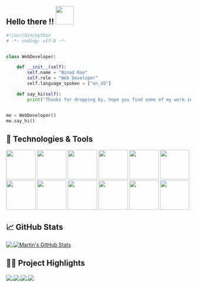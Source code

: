 ## Hello there !! <img src="https://media.giphy.com/media/mGcNjsfWAjY5AEZNw6/giphy.gif" width="50">

```python
#!/usr/bin/python
# -*- coding: utf-8 -*-


class WebDeveloper:

    def __init__(self):
        self.name = "Ninad Rao"
        self.role = "Web Developer"
        self.language_spoken = ["en_US"]

    def say_hi(self):
        print("Thanks for dropping by, hope you find some of my work interesting.")


me = WebDeveloper()
me.say_hi()
```

## 🔧 Technologies & Tools

<p float="center">
  <img height="80" src="https://user-images.githubusercontent.com/67018142/156035045-3a0ab8f2-6353-4e6f-8a96-44dbce1c78e9.png"/>
  <img height="80" src="https://user-images.githubusercontent.com/67018142/156035466-6452769f-a9e5-40d0-98a0-d0e1bb75badc.png"/>
  <img height="80" src="https://user-images.githubusercontent.com/67018142/156035507-9e799219-66a9-47cc-ba9b-848c447a3bec.png"/>
  <img height="80" src="https://user-images.githubusercontent.com/67018142/156035568-4ced23f2-f2e6-4e12-84a0-6ea3d2e8f121.png"/>
  <img height="80" src="https://user-images.githubusercontent.com/67018142/156035636-371b82f3-bd8a-4508-a1fa-27082ca5eaea.png"/>
  <img height="80" src="https://user-images.githubusercontent.com/67018142/156035790-ee0ff34e-3ba9-444a-a6dc-cd7777c7f2ca.png"/>
  <img height="80" src="https://user-images.githubusercontent.com/67018142/156035830-2190af89-a613-4694-a9b8-d1eb342a80f0.png"/>
  <img height="80" src="https://user-images.githubusercontent.com/67018142/156035874-247abc54-646e-4b91-aa92-78c4384aca62.png"/>
  <img height="80" src="https://user-images.githubusercontent.com/67018142/156036013-4b18a1f9-37bb-4628-8030-eccacf95e12f.png"/>
  <img height="80" src="https://user-images.githubusercontent.com/67018142/156036478-1aa05d96-c06c-40b0-b948-be900123a82e.png"/>
  <img height="80" src="https://user-images.githubusercontent.com/67018142/156036444-39831085-cc88-4dbe-9ea2-70b5b5c7ccc8.png"/>
  <img height="80" src="https://user-images.githubusercontent.com/67018142/156036543-3f880403-69ec-47ab-b7f4-1524f115ad89.png"/>
</p>
  
## 📈 GitHub Stats

<a href="https://github.com/NinadRao0707/NinadRao0707">
  <img align="center" src="https://github-readme-stats.vercel.app/api/top-langs/?username=NinadRao0707&hide=java,html,tex&title_color=ffffff&text_color=c9cacc&icon_color=2bbc8a&bg_color=1d1f21&langs_count=3" />
</a>

<a href="https://github.com/NinadRao0707/NinadRao0707">
  <img align="center" src="https://github-readme-stats.vercel.app/api?username=NinadRao0707&show_icons=true&line_height=27&count_private=true&title_color=ffffff&text_color=c9cacc&icon_color=2bbc8a&bg_color=1d1f21" alt="Martin's GitHub Stats" />
</a>

## 👨‍💻 Project Highlights

<a href="https://github.com/NinadRao0707/final-portfolio">
  <img align="center" src="https://github-readme-stats.vercel.app/api/pin/?username=NinadRao0707&repo=final-portfolio&title_color=ffffff&text_color=c9cacc&icon_color=2bbc8a&bg_color=1d1f21" />
</a>

<a href="https://github.com/NinadRao0707/Online-Examination-System">
  <img align="center" src="https://github-readme-stats.vercel.app/api/pin/?username=NinadRao0707&repo=Online-Examination-System&title_color=ffffff&text_color=c9cacc&icon_color=2bbc8a&bg_color=1d1f21" />
</a>  

<a href="https://github.com/NinadRao0707/instagram_clone_flutter">
  <img align="center" src="https://github-readme-stats.vercel.app/api/pin/?username=NinadRao0707&repo=instagram_clone_flutter&title_color=ffffff&text_color=c9cacc&icon_color=2bbc8a&bg_color=1d1f21" />
</a>  

<a href="https://github.com/NinadRao0707/Disguised-Bot">
  <img align="center" src="https://github-readme-stats.vercel.app/api/pin/?username=NinadRao0707&repo=Disguised-Bot&title_color=ffffff&text_color=c9cacc&icon_color=2bbc8a&bg_color=1d1f21" />
</a>  

